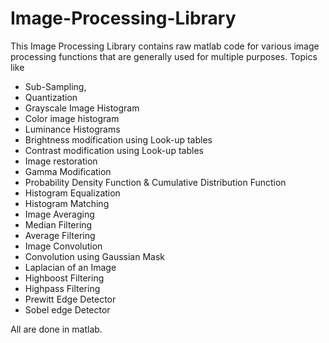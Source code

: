 # Image-Processing-Library

This Image Processing Library contains raw matlab code for various image processing functions that are generally used for multiple purposes. Topics like
- Sub-Sampling, 
- Quantization
- Grayscale Image Histogram
- Color image histogram
- Luminance Histograms
- Brightness modification using Look-up tables
- Contrast modification using Look-up tables
- Image restoration
- Gamma Modification
- Probability Density Function & Cumulative Distribution Function
- Histogram Equalization 
- Histogram Matching
- Image Averaging 
- Median Filtering 
- Average Filtering 
- Image Convolution
- Convolution using Gaussian Mask
- Laplacian of an Image
- Highboost Filtering
- Highpass Filtering
- Prewitt Edge Detector
- Sobel edge Detector


All are done in matlab.



